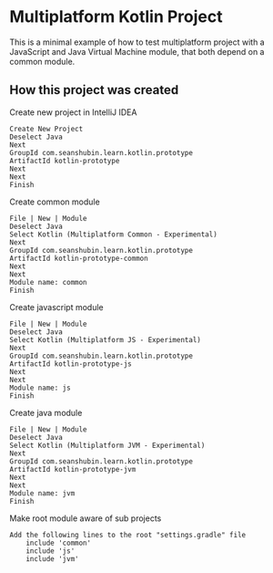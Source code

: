 # Multiplatform Kotlin Project
This is a minimal example of how to test multiplatform project with a JavaScript and Java Virtual Machine module, that both depend on a common module. 

## How this project was created

Create new project in IntelliJ IDEA

    Create New Project
    Deselect Java
    Next
    GroupId com.seanshubin.learn.kotlin.prototype
    ArtifactId kotlin-prototype
    Next
    Next
    Finish

Create common module

    File | New | Module
    Deselect Java
    Select Kotlin (Multiplatform Common - Experimental)
    Next
    GroupId com.seanshubin.learn.kotlin.prototype
    ArtifactId kotlin-prototype-common
    Next
    Next
    Module name: common
    Finish

Create javascript module

    File | New | Module
    Deselect Java
    Select Kotlin (Multiplatform JS - Experimental)
    Next
    GroupId com.seanshubin.learn.kotlin.prototype
    ArtifactId kotlin-prototype-js
    Next
    Next
    Module name: js
    Finish

Create java module

    File | New | Module
    Deselect Java
    Select Kotlin (Multiplatform JVM - Experimental)
    Next
    GroupId com.seanshubin.learn.kotlin.prototype
    ArtifactId kotlin-prototype-jvm
    Next
    Next
    Module name: jvm
    Finish

Make root module aware of sub projects

    Add the following lines to the root "settings.gradle" file
        include 'common'
        include 'js'
        include 'jvm'
